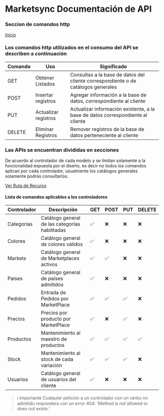 # Marketsync Documentación de API 
### Seccion de comandos http

[Inicio](/)

### Los comandos http utilizados en el consumo del API se describen a continuación

|Comando | Uso | Significado |
|------- | --- | ----------- 
|GET |Obtener Listados|Consultas a la base de datos del cliente correspondiente o de catálogos generales|
|POST|Insertar registros|Agregar información a la base de datos, correspondiente al cliente|
|PUT|Actualizar registros|Actualizar información existente, a la base de datos correspondiente al cliente|
|DELETE|Eliminar Registros|Remover registros de la base de datos perteneciente al cliente|

### Las APIs se encuentran divididas en secciones 
De acuerdo al controlador de cada modelo y se limitan solamente a la funcionalidad expuesta por el diseño, es decir no todos los comandos aplican por cada controlador, usualmente los catálogos generales solamente podrás consultarlos.

[Ver Ruta de Recurso](/links/url.html)

#### Lista de comandos aplicables a los controladores

|Controlador|Descripción|GET|POST|PUT|DELETE|
|-----------|-----------|---|----|---|------|
|Categorias|Catálogo general de las categorías habilitadas|:white_check_mark:|:x:|:x:|:x:|
|Colores|Catálogo general de colores válidos|:white_check_mark:|:x:|:x:|:x:|
|Markets|Catálogo general de Marketplaces activos|:white_check_mark:|:white_check_mark:|:x:|:x:|
|Paises|Catálogo general de países admitidos|:white_check_mark:|:x:|:x:|:x:|
|Pedidos|Entrada de Pedidos por MarketPlace |:white_check_mark:|:white_check_mark:|:white_check_mark:|:x:|
|Precios|Precios por producto por MarketPlace |:white_check_mark:|:x:|:white_check_mark:|:x:|
|Productos|Mantenimiento al maestro de productos |:white_check_mark:|:white_check_mark:|:white_check_mark:|:white_check_mark:|
|Stock|Mantenimiento al stock de cada variación |:white_check_mark:|:white_check_mark:|:white_check_mark:|:x:|
|Usuarios|Catálogo general de usuarios del cliente|:white_check_mark:|:x:|:x:|:x:|

> :information_source: Importante
> Cualquier petición a un controlador con un verbo no admitido respondera con un error 404:
> 'Method is not allowed or does not exists.'
